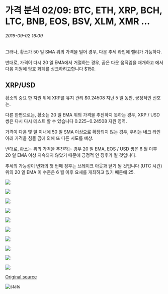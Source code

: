 # 가격 분석 02/09: BTC, ETH, XRP, BCH, LTC, BNB, EOS, BSV, XLM, XMR ...

###### 2019-09-02 16:09

그러나, 황소가 50 일 SMA 위의 가격을 밀어 경우, 다운 추세 라인에 랠리가 가능하다.

반대로, 가격이 다시 20 일 EMA에서 거절하는 경우, 곰은 다운 움직임을 재개하고 에서 다음 지원에 암호 화폐를 싱크하려고합니다 $150.

## XRP/USD

황소의 중요 한 지원 위에 XRP를 유지 관리 $0.24508 지난 5 일 동안, 긍정적인 신호는.

다른 한편으로는, 황소는 20 일 EMA 위의 가격을 추진하지 못하는 경우, XRP / USD 쌍은 다시 다시 테스트 할 수 있습니다 $0.225-$0.24508 지원 영역.

가격이 다음 몇 일 이내에 50 일 SMA 이상으로 확장되지 않는 경우, 우리는 네크 라인 아래 가격을 침몰 곰에 의해 또 다른 시도를 예상.

반대로, 황소는 위의 가격을 추진하는 경우 20 일 EMA, EOS / USD 쌍은 6 월 이후 20 일 EMA 이상 지속되지 않았기 때문에 긍정적 인 징후가 될 것입니다.

추세의 가능성이 변화의 첫 번째 징후는 브레이크 아웃과 닫기 될 것입니다 (UTC 시간) 위의 20 일 EMA 이 수준은 6 월 이후 요새를 개최하고 있기 때문에 25.

![](https://s3.cointelegraph.com/storage/uploads/view/b88822a7aa6bd66ad66288f3b7b238a0.png)

![](https://s3.cointelegraph.com/storage/uploads/view/57181e58c9413750df5dc94b50903cce.png)

![](https://s3.cointelegraph.com/storage/uploads/view/d2414e8f9017ade5b10b35744522fd16.png)

![](https://s3.cointelegraph.com/storage/uploads/view/350592349d6e236694aba258493da7be.png)

![](https://s3.cointelegraph.com/storage/uploads/view/629d820c9ebead286519cebf0c8f908b.png)

![](https://s3.cointelegraph.com/storage/uploads/view/6955b55e9c85db10005d4c354f62d711.png)

![](https://s3.cointelegraph.com/storage/uploads/view/90522ce7853ab4f815de11b8e13560d9.png)

![](https://s3.cointelegraph.com/storage/uploads/view/f62cb54a41194119f22e41d864c6222c.png)

![](https://s3.cointelegraph.com/storage/uploads/view/603bc6665b89d8cc19030a30fdfdb442.png)

![](https://s3.cointelegraph.com/storage/uploads/view/93231bd46b860d5215537771840fda53.png)

[Original source](https://cointelegraph.com/news/price-analysis-02-09-btc-eth-xrp-bch-ltc-bnb-eos-bsv-xlm-xmr)

![stats](https://c.statcounter.com/11760860/0/a89fa40b/1/ "stats")